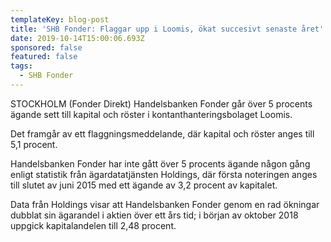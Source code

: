 ```yaml
---
templateKey: blog-post
title: 'SHB Fonder: Flaggar upp i Loomis, ökat succesivt senaste året'
date: 2019-10-14T15:00:06.693Z
sponsored: false
featured: false
tags:
  - SHB Fonder
---
```

STOCKHOLM (Fonder Direkt) Handelsbanken Fonder går över 5 procents ägande sett till kapital och röster i kontanthanteringsbolaget Loomis.



Det framgår av ett flaggningsmeddelande, där kapital och röster anges till 5,1 procent.



Handelsbanken Fonder har inte gått över 5 procents ägande någon gång enligt statistik från ägardatatjänsten Holdings, där första noteringen anges till slutet av juni 2015 med ett ägande av 3,2 procent av kapitalet.



Data från Holdings visar att Handelsbanken Fonder genom en rad ökningar dubblat sin ägarandel i aktien över ett års tid; i början av oktober 2018 uppgick kapitalandelen till 2,48 procent.

